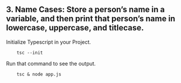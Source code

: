 ## 3. Name Cases: Store a person’s name in a variable, and then print that person’s name in lowercase, uppercase, and titlecase.

Initialize Typescript in your Project.

        tsc --init

Run that command to see the output.

        tsc & node app.js
